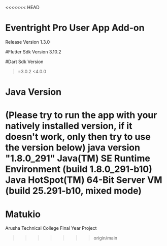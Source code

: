 <<<<<<< HEAD
# Eventright Pro User App Add-on
Release Version 1.3.0

#Flutter Sdk Version
3.10.2

#Dart Sdk Version
>=3.0.2 <4.0.0

# Java Version
(Please try to run the app with your natively installed version, if it doesn't work, only then try to use the version below)
java version "1.8.0_291"
Java(TM) SE Runtime Environment (build 1.8.0_291-b10)
Java HotSpot(TM) 64-Bit Server VM (build 25.291-b10, mixed mode)
=======
# Matukio
Arusha Technical College Final Year Project
>>>>>>> origin/main

